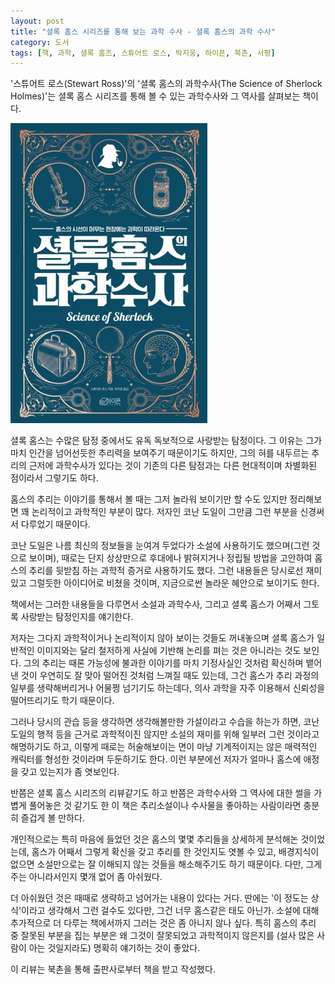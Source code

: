 ```yaml
---
layout: post
title: "셜록 홈스 시리즈를 통해 보는 과학 수사 - 셜록 홈스의 과학 수사"
category: 도서
tags: [책, 과학, 셜록 홈즈, 스튜어트 로스, 박지웅, 하이픈, 북촌, 서평]
---
```


'스튜어트 로스(Stewart Ross)'의
'셜록 홈스의 과학수사(The Science of Sherlock Holmes)'는
셜록 홈스 시리즈를 통해 볼 수 있는 과학수사와 그 역사를 살펴보는 책이다.

![표지](/images/book/the-science-of-sherlock-holmes-book-h480.jpg)

셜록 홈스는 수많은 탐정 중에서도 유독 독보적으로 사랑받는 탐정이다.
그 이유는 그가 마치 인간을 넘어선듯한 추리력을 보여주기 때문이기도 하지만,
그의 혀를 내두르는 추리의 근저에 과학수사가 있다는 것이
기존의 다른 탐정과는 다른 현대적이며 차별화된 점이라서 그렇기도 하다.

홈스의 추리는 이야기를 통해서 볼 때는 그저 놀라워 보이기만 할 수도 있지만
정리해보면 꽤 논리적이고 과학적인 부분이 많다.
저자인 코난 도일이 그만큼 그런 부분을 신경써서 다루었기 때문이다.

코난 도일은 나름 최신의 정보들을 눈여겨 두었다가 소설에 사용하기도 했으며(그런 것으로 보이며),
때로는 단지 상상만으로 후대에나 밝혀지거나 정립될 방법을 고안하여
홈스의 추리를 뒷받침 하는 과학적 증거로 사용하기도 했다.
그런 내용들은 당시로선 재미있고 그럴듯한 아이디어로 비쳤을 것이며,
지금으로썬 놀라운 혜안으로 보이기도 한다.

책에서는 그러한 내용들을 다루면서
소설과 과학수사, 그리고 셜록 홈스가 어째서 그토록 사랑받는 탐정인지를 얘기한다.

저자는 그다지 과학적이거나 논리적이지 않아 보이는 것들도 꺼내놓으며
셜록 홈스가 일반적인 이미지와는 달리 철저하게 사실에 기반해 논리를 펴는 것은 아니라는 것도 보인다.
그의 추리는 때론 가능성에 불과한 이야기를 마치 기정사실인 것처럼 확신하며 뱉어낸 것이
우연히도 잘 맞아 떨어진 것처럼 느껴질 때도 있는데,
그건 홈스가 추리 과정의 일부를 생략해버리거나 어물쩡 넘기기도 하는데다,
의사 과학을 자주 이용해서 신뢰성을 떨어뜨리기도 학기 때문이다.

그러나 당시의 관습 등을 생각하면 생각해볼만한 가설이라고 수습을 하는가 하면,
코난 도일의 행적 등을 근거로 과학적이진 않지만 소설의 재미를 위해 일부러 그런 것이라고 해명하기도 하고,
이렇게 때로는 허술해보이는 면이 마냥 기계적이지는 않은 매력적인 캐릭터를 형성한 것이라며 두둔하기도 한다.
이런 부분에선 저자가 얼마나 홈스에 애정을 갖고 있는지가 좀 엿보인다.

반쯤은 셜록 홈스 시리즈의 리뷰같기도 하고
반쯤은 과학수사와 그 역사에 대한 썰을 가볍게 풀어놓은 것 같기도 한 이 책은
추리소설이나 수사물을 좋아하는 사람이라면 충분히 즐겁게 볼 만하다.

개인적으로는 특히 마음에 들었던 것은 홈스의 몇몇 추리들을 상세하게 분석해논 것이었는데,
홈스가 어째서 그렇게 확신을 갖고 추리를 한 것인지도 엿볼 수 있고,
배경지식이 없으면 소설만으로는 잘 이해되지 않는 것들을 해소해주기도 하기 때문이다.
다만, 그게 주는 아니라서인지 몇개 없어 좀 아쉬웠다.

더 아쉬웠던 것은 때때로 생략하고 넘어가는 내용이 있다는 거다.
딴에는 '이 정도는 상식'이라고 생각해서 그런 걸수도 있다만, 그건 너무 홈스같은 태도 아닌가.
소설에 대해 추가적으로 더 다루는 책에서까지 그러는 것은 좀 아니지 않나 싶다.
특히 홈스의 추리 중 잘못된 부분을 집는 부분은
왜 그것이 잘못되었고 과학적이지 않은지를 (설사 많은 사람이 아는 것일지라도) 명확히 얘기하는 것이 좋았다.



<div class="im im-info">
이 리뷰는 북촌을 통해 출판사로부터 책을 받고 작성했다.
</div>
